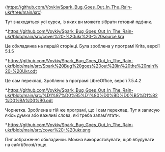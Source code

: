 (https://github.com/Vovkiv/Spark_Bug_Goes_Out_In_The_Rain-ukr/tree/main/src)

Тут знаходяться усі сурси, із яких ви можете зібрати готовий пдфник.

*.https://github.com/Vovkiv/Spark_Bug_Goes_Out_In_The_Rain-ukr/blob/main/src/cover%20-%20ukr%20-%20source.kra

Це обкладинка на першій сторінці. Була зроблена у програмі Krita, версії 5.1.5

*.https://github.com/Vovkiv/Spark_Bug_Goes_Out_In_The_Rain-ukr/blob/main/src/Spark%20Bug%20goes%20out%20in%20the%20rain%20-%20Ukr.odt

Це сам переклад. Зроблено в програмі LibreOffice, версії 7.5.4.2

*.https://github.com/Vovkiv/Spark_Bug_Goes_Out_In_The_Rain-ukr/blob/main/src/%D1%87%D0%B5%D1%80%D0%BD%D0%B5%D1%82%D0%BA%D0%B0.odt

Чорнетка. Зроблена в тій же програмі, що і сам переклад. Тут я записую якісь думки або важливі слова, які треба запам'ятати.

*.https://github.com/Vovkiv/Spark_Bug_Goes_Out_In_The_Rain-ukr/blob/main/src/cover%20-%20ukr.png

Пнг зображення обкладинки. Можна використовувати, щоб вбудувати на сайті/блозі/тощо.
